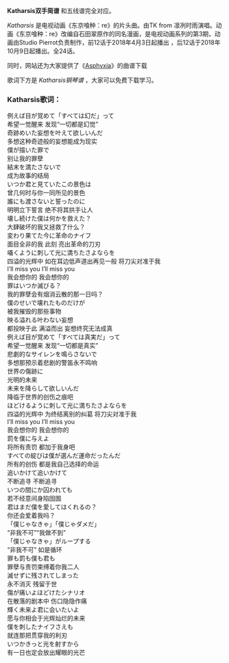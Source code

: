 

**Katharsis双手简谱** 和五线谱完全对应。

_Katharsis_ 是电视动画《东京喰种：re》的片头曲。由TK from
凛冽时雨演唱。动画《东京喰种：re》改编自石田翠原作的同名漫画，是电视动画系列的第3期，动画由Studio
Pierrot负责制作，前12话于2018年4月3日起播出 ，后12话于2018年10月9日起播出。全24话。

同时，网站还为大家提供了《[Asphyxia](Music-9108-Asphyxia-东京喰种re-OP.html "Asphyxia")》的曲谱下载

歌词下方是 _Katharsis钢琴谱_ ，大家可以免费下载学习。

### Katharsis歌词：

例えば目が覚めて「すべては幻だ」って  
希望一觉醒来 发现“一切都是幻觉”  
奇跡めいた妄想を叶えて欲しいんだ  
多想这种奇迹般的妄想能成为现实  
僕が描いた罪で  
别让我的罪孽  
結末を満たさないで  
成为故事的结局  
いつか君と見ていたこの景色は  
曾几何时与你一同所见的景色  
誰にも渡さないと誓ったのに  
明明立下誓言 绝不将其拱手让人  
壊し続けた僕は何かを救えた？  
大肆破坏的我又拯救了什么？  
変わり果てた今に革命のナイフ  
面目全非的我 此刻 亮出革命的刀刃  
囁くように刺して光に満ちたさよならを  
四溢的光辉中 如在耳边低声道出再见一般 将刀尖对准于我  
I’ll miss you I’ll miss you  
我会想你的 我会想你的  
罪はいつか滅びる？  
我的罪孽会有烟消云散的那一日吗？  
僕のせいで壊れたものだけが  
被我摧毁的那些事物  
映る溢れる叶わない妄想  
都投映于此 满溢而出 妄想终究无法成真  
例えば目が覚めて「すべては真実だ」って  
希望一觉醒来 发现“一切都是真实”  
悲劇的なサイレンを鳴らさないで  
多想那预示着悲剧的警笛永不鸣响  
世界の傷跡に  
光明的未来  
未来を降らして欲しいんだ  
降临于世界的创伤之痕吧  
ほどけるように刺して光に満ちたさよならを  
四溢的光辉中 为终结离别的纠葛 将刀尖对准于我  
I’ll miss you I’ll miss you  
我会想你的 我会想你的  
罰を僕に与えよ  
将所有责罚 都加于我身吧  
すべての綻びは僕が選んだ運命だったんだ  
所有的创伤 都是我自己选择的命运  
追いかけて追いかけて  
不断追寻 不断追寻  
いつの間にか囚われても  
若不经意间身陷囹圄  
君はまだ僕を愛してはくれるの？  
你还会爱着我吗？  
「僕じゃなきゃ」「僕じゃダメだ」  
“非我不可”“我做不到”  
「僕じゃなきゃ」がループする  
“非我不可” 如是循环  
罪も罰も僕も君も  
罪孽与责罚束缚着你我二人  
滅せずに残されてしまった  
永不消灭 残留于世  
傷が痛いよほどけたシナリオ  
在散落的剧本中 伤口隐隐作痛  
輝く未来よ君に会いたいよ  
愿与你相会于光辉灿烂的未来  
僕を刺したナイフさえも  
就连那把贯穿我的利刃  
いつかきっと光を射すから  
有一日也定会放出耀眼的光芒

